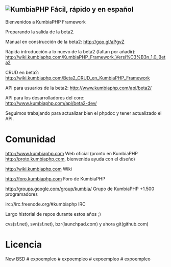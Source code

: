 ![KumbiaPHP](http://proto.kumbiaphp.com/img/kumbiaphp.png)
Fácil, rápido y en español
---
Bienvenidos a KumbiaPHP Framework 

Preparando la salida de la beta2.

Manual en construcción de la beta2: http://goo.gl/aPgvZ

Rápida introducción a lo nuevo de la beta2 (faltan por añadir): http://wiki.kumbiaphp.com/KumbiaPHP_Framework_Versi%C3%B3n_1.0_Beta2

CRUD en beta2: http://wiki.kumbiaphp.com/Beta2_CRUD_en_KumbiaPHP_Framework

API para usuarios de la beta2: http://www.kumbiaphp.com/api/beta2/

API para los desarrolladores del core: http://www.kumbiaphp.com/api/beta2-dev/

Seguimos trabajando para actualizar bien el phpdoc y tener actualizado el API.


Comunidad
===
http://www.kumbiaphp.com  Web oficial  (pronto en KumbiaPHP http://proto.kumbiaphp.com, bienvenida ayuda con el diseño)

http://wiki.kumbiaphp.com Wiki

http://foro.kumbiaphp.com Foro de KumbiaPHP

http://groups.google.com/group/kumbia/   Grupo de KumbiaPHP +1.500 programadores

irc://irc.freenode.org/#kumbiaphp  IRC

Largo historial de repos durante estos años ;)

cvs(sf.net), svn(sf.net), bzr(launchpad.com) y ahora git(github.com)

Licencia
===
New BSD
#   e x p o e m p l e o  
 #   e x p o e m p l e o  
 #   e x p o e m p l e o  
 #   e x p o e m p l e o  
 